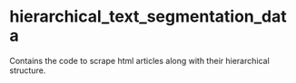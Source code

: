 # hierarchical_text_segmentation_data
Contains the code to scrape html articles along with their hierarchical structure. 
